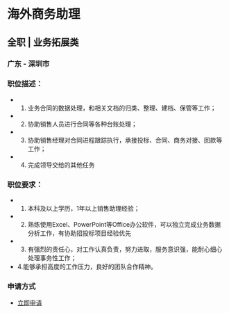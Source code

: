 
# 海外商务助理
## 全职  |  业务拓展类
### 广东 - 深圳市

### 职位描述：
- 1. 业务合同的数据处理，和相关文档的归类、整理、建档、保管等工作；
- 2. 协助销售人员进行合同等各种台账处理；
- 3. 协助销售经理对合同进程跟踪执行，承接投标、合同、商务对接、回款等工作；
- 4. 完成领导交给的其他任务

### 职位要求：
- 1. 本科及以上学历，1年以上销售助理经验；
- 2. 熟练使用Excel、PowerPoint等Office办公软件，可以独立完成业务数据分析工作，有协助招投标项目经验优先
- 3. 有强烈的责任心，对工作认真负责，努力进取，服务意识强，能耐心细心处理事务性工作；
- 4.能够承担高度的工作压力，良好的团队合作精神。
### 申请方式
- <a href="mailto:hr@tuya.com" title=yourName-海外商务助理>立即申请</a>